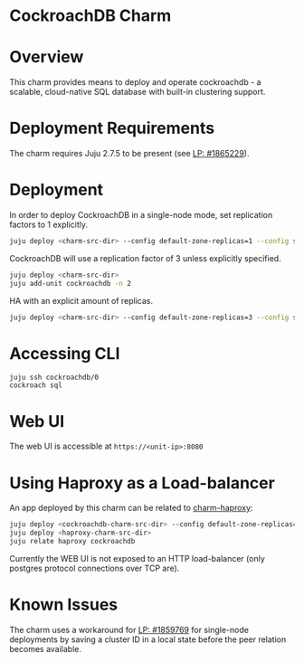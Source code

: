 CockroachDB Charm
==================================

# Overview

This charm provides means to deploy and operate cockroachdb - a scalable, cloud-native SQL database with built-in clustering support.

# Deployment Requirements

The charm requires Juju 2.7.5 to be present (see [LP: #1865229](https://bugs.launchpad.net/juju/+bug/1865229)).

# Deployment

In order to deploy CockroachDB in a single-node mode, set replication factors to 1 explicitly.

```bash
juju deploy <charm-src-dir> --config default-zone-replicas=1 --config system-data-replicas=1
```

CockroachDB will use a replication factor of 3 unless explicitly specified.

```bash
juju deploy <charm-src-dir>
juju add-unit cockroachdb -n 2
```

HA with an explicit amount of replicas.

```bash
juju deploy <charm-src-dir> --config default-zone-replicas=3 --config system-data-replicas=3 -n 3
```

# Accessing CLI

```
juju ssh cockroachdb/0
cockroach sql
```

# Web UI

The web UI is accessible at `https://<unit-ip>:8080`

# Using Haproxy as a Load-balancer

An app deployed by this charm can be related to [charm-haproxy](https://github.com/dshcherb/charm-haproxy):

```bash
juju deploy <cockroachdb-charm-src-dir> --config default-zone-replicas=3 --config system-data-replicas=3 -n 3
juju deploy <haproxy-charm-src-dir>
juju relate haproxy cockroachdb
```

Currently the WEB UI is not exposed to an HTTP load-balancer (only postgres protocol connections over TCP are).

# Known Issues

The charm uses a workaround for [LP: #1859769](https://bugs.launchpad.net/juju/+bug/1859769) for single-node deployments by saving a cluster ID in a local state before the peer relation becomes available.
